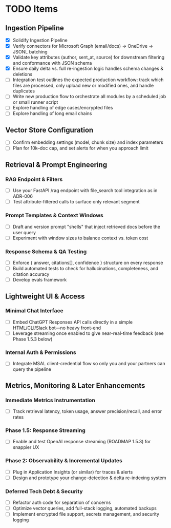 # TODO Items

## Ingestion Pipeline
- [X] Solidify Ingestion Pipeline
- [X] Verify connectors for Microsoft Graph (email/docs) → OneDrive → JSONL batching
- [X] Validate key attributes (author, sent_at, source) for downstream filtering and conformance with JSON schema
- [x] Ensure daily delta vs. full re-ingestion logic handles schema changes & deletions 
- [ ] Integration test outlines the expected production workflow: track which files are processed, only upload new or modified ones, and handle duplicates
- [ ] Write new production flow to orchestrate all modules by a scheduled job or small runner script
- [ ] Explore handling of edge cases/encrypted files
- [ ] Explore handling of long email chains

## Vector Store Configuration
- [ ] Confirm embedding settings (model, chunk size) and index parameters
- [ ] Plan for 10k–doc cap, and set alerts for when you approach limit

## Retrieval & Prompt Engineering
### RAG Endpoint & Filters
- [ ] Use your FastAPI /rag endpoint with file_search tool integration as in ADR-006
- [ ] Test attribute-filtered calls to surface only relevant segment

### Prompt Templates & Context Windows
- [ ] Draft and version prompt "shells" that inject retrieved docs before the user query
- [ ] Experiment with window sizes to balance context vs. token cost

### Response Schema & QA Testing
- [ ] Enforce { answer, citations[], confidence } structure on every response
- [ ] Build automated tests to check for hallucinations, completeness, and citation accuracy
- [ ] Develop evals framework

## Lightweight UI & Access
### Minimal Chat Interface
- [ ] Embed ChatGPT Responses API calls directly in a simple HTML/CLI/Slack bot—no heavy front-end
- [ ] Leverage streaming once enabled to give near-real-time feedback (see Phase 1.5.3 below)

### Internal Auth & Permissions
- [ ] Integrate MSAL client-credential flow so only you and your partners can query the pipeline

## Metrics, Monitoring & Later Enhancements
### Immediate Metrics Instrumentation
- [ ] Track retrieval latency, token usage, answer precision/recall, and error rates

### Phase 1.5: Response Streaming
- [ ] Enable and test OpenAI response streaming (ROADMAP 1.5.3) for snappier UX

### Phase 2: Observability & Incremental Updates
- [ ] Plug in Application Insights (or similar) for traces & alerts
- [ ] Design and prototype your change-detection & delta re-indexing system

### Deferred Tech Debt & Security
- [ ] Refactor auth code for separation of concerns
- [ ] Optimize vector queries, add full-stack logging, automated backups
- [ ] Implement encrypted file support, secrets management, and security logging 